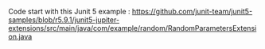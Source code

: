 Code start with this Junit 5 example :
https://github.com/junit-team/junit5-samples/blob/r5.9.1/junit5-jupiter-extensions/src/main/java/com/example/random/RandomParametersExtension.java